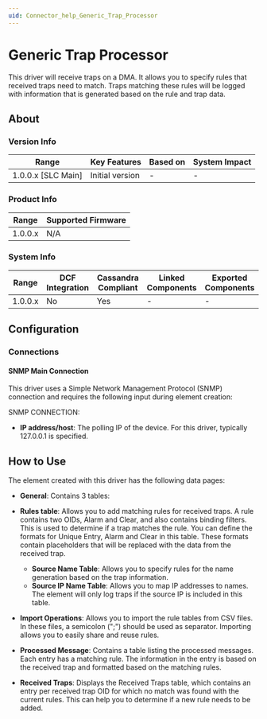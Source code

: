 ```yaml
---
uid: Connector_help_Generic_Trap_Processor
---
```


# Generic Trap Processor

This driver will receive traps on a DMA. It allows you to specify rules that received traps need to match. Traps matching these rules will be logged with information that is generated based on the rule and trap data.

## About

### Version Info

| **Range**            | **Key Features** | **Based on** | **System Impact** |
|----------------------|------------------|--------------|-------------------|
| 1.0.0.x \[SLC Main\] | Initial version  | \-           | \-                |

### Product Info

| **Range** | **Supported Firmware** |
|-----------|------------------------|
| 1.0.0.x   | N/A                    |

### System Info

| **Range** | **DCF Integration** | **Cassandra Compliant** | **Linked Components** | **Exported Components** |
|-----------|---------------------|-------------------------|-----------------------|-------------------------|
| 1.0.0.x   | No                  | Yes                     | \-                    | \-                      |

## Configuration

### Connections

#### SNMP Main Connection

This driver uses a Simple Network Management Protocol (SNMP) connection and requires the following input during element creation:

SNMP CONNECTION:

- **IP address/host**: The polling IP of the device. For this driver, typically 127.0.0.1 is specified.

## How to Use

The element created with this driver has the following data pages:

- **General**: Contains 3 tables:

- **Rules table**: Allows you to add matching rules for received traps. A rule contains two OIDs, Alarm and Clear, and also contains binding filters. This is used to determine if a trap matches the rule. You can define the formats for Unique Entry, Alarm and Clear in this table. These formats contain placeholders that will be replaced with the data from the received trap.
  - **Source Name Table**: Allows you to specify rules for the name generation based on the trap information.
  - **Source IP Name Table**: Allows you to map IP addresses to names. The element will only log traps if the source IP is included in this table.

- **Import Operations**: Allows you to import the rule tables from CSV files. In these files, a semicolon (";") should be used as separator. Importing allows you to easily share and reuse rules.

- **Processed Message**: Contains a table listing the processed messages. Each entry has a matching rule. The information in the entry is based on the received trap and formatted based on the matching rules.

- **Received Traps**: Displays the Received Traps table, which contains an entry per received trap OID for which no match was found with the current rules. This can help you to determine if a new rule needs to be added.
